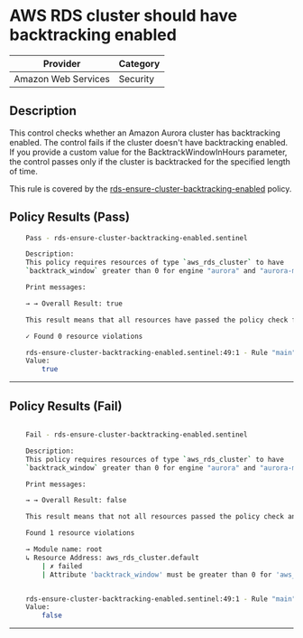 # AWS RDS cluster should have backtracking enabled

| Provider            | Category   |
|---------------------|------------|
| Amazon Web Services | Security   |

## Description

This control checks whether an Amazon Aurora cluster has backtracking enabled. The control fails if the cluster doesn't have backtracking enabled. If you provide a custom value for the BacktrackWindowInHours parameter, the control passes only if the cluster is backtracked for the specified length of time.

This rule is covered by the [rds-ensure-cluster-backtracking-enabled](https://github.com/hashicorp/policy-library-FSBP-Policy-Set-for-AWS-Terraform/blob/main/policies/rds/rds-ensure-cluster-backtracking-enabled.sentinel) policy.

## Policy Results (Pass)
```bash
    Pass - rds-ensure-cluster-backtracking-enabled.sentinel

    Description:
    This policy requires resources of type `aws_rds_cluster` to have
    `backtrack_window` greater than 0 for engine "aurora" and "aurora-mysql"

    Print messages:

    → → Overall Result: true

    This result means that all resources have passed the policy check for the policy rds-ensure-cluster-backtracking-enabled.

    ✓ Found 0 resource violations

    rds-ensure-cluster-backtracking-enabled.sentinel:49:1 - Rule "main"
    Value:
        true

```

---

## Policy Results (Fail)
```bash

    Fail - rds-ensure-cluster-backtracking-enabled.sentinel

    Description:
    This policy requires resources of type `aws_rds_cluster` to have
    `backtrack_window` greater than 0 for engine "aurora" and "aurora-mysql"

    Print messages:

    → → Overall Result: false

    This result means that not all resources passed the policy check and the protected behavior is not allowed for the policy rds-ensure-cluster-backtracking-enabled.

    Found 1 resource violations

    → Module name: root
    ↳ Resource Address: aws_rds_cluster.default
        | ✗ failed
        | Attribute 'backtrack_window' must be greater than 0 for 'aws_rds_cluster' resources. Refer to https://docs.aws.amazon.com/securityhub/latest/userguide/rds-controls.html#rds-14 for more details.


    rds-ensure-cluster-backtracking-enabled.sentinel:49:1 - Rule "main"
    Value:
        false

```

---